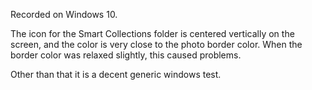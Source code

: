 Recorded on Windows 10.

The icon for the Smart Collections folder is centered vertically on the screen, and the color is very close to
the photo border color.  When the border color was relaxed slightly, this caused problems.

Other than that it is a decent generic windows test.

